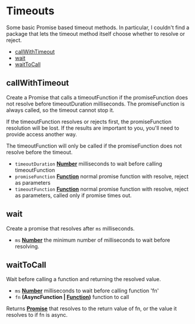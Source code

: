# Timeouts

Some basic Promise based timeout methods. In particular, I couldn't find a package that lets the timeout method itself choose whether to resolve or reject.

-   [callWithTimeout][1]
-   [wait][3]
-   [waitToCall][5]

## callWithTimeout

Create a Promise that calls a timeoutFunction if the promiseFunction does not resolve before
timeoutDuration milliseconds. The promiseFunction is always called, so the timeout cannot stop it.

If the timeoutFunction resolves or rejects first, the promiseFunction resolution will be lost. If
the results are important to you, you'll need to provide access another way.

The timeoutFunction will only be called if the promiseFunction does not resolve before the timeout.

-   `timeoutDuration` **[Number][7]** milliseconds to wait before calling timeoutFunction
-   `promiseFunction` **[Function][8]** normal promise function with resolve, reject as parameters
-   `timeoutFunction` **[Function][8]** normal promise function with resolve, reject as parameters,
    called only if promise times out.

## wait

Create a promise that resolves after `ms` milliseconds.

-   `ms` **[Number][7]** the minimum number of milliseconds to wait before resolving.

## waitToCall

Wait before calling a function and returning the resolved value.

-   `ms` **[Number][7]** milliseconds to wait before calling function 'fn'
-   `fn` **(AsyncFunction | [Function][8])** function to call

Returns **[Promise][9]** that resolves to the return value of fn, or the value it resolves
to if fn is async.

[1]: #callwithtimeout

[2]: #parameters

[3]: #wait

[4]: #parameters-1

[5]: #waittocall

[6]: #parameters-2

[7]: https://developer.mozilla.org/docs/Web/JavaScript/Reference/Global_Objects/Number

[8]: https://developer.mozilla.org/docs/Web/JavaScript/Reference/Statements/function

[9]: https://developer.mozilla.org/docs/Web/JavaScript/Reference/Global_Objects/Promise
